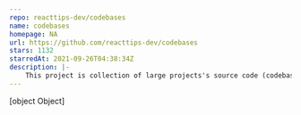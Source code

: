 ```yaml
---
repo: reacttips-dev/codebases
name: codebases
homepage: NA
url: https://github.com/reacttips-dev/codebases
stars: 1132
starredAt: 2021-09-26T04:38:34Z
description: |-
    This project is collection of large projects's source code (codebases), built with Reactjs. Eg: Bestbuy, Postman, Trello, Udacity, Coursera, Skillshare, Invision, Intercom, Pipedrive, ... and more.
---
```


[object Object]
